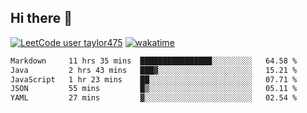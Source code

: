 ## Hi there 👋

[![LeetCode user taylor475](https://img.shields.io/badge/dynamic/json?style=for-the-badge&labelColor=black&color=%23ffa116&label=Solved&query=solvedOverTotal&url=https%3A%2F%2Fleetcode-badge.vercel.app%2Fapi%2Fusers%2Ftaylor475&logo=leetcode&logoColor=yellow)](https://leetcode.com/taylor475/)
[![wakatime](https://wakatime.com/badge/user/8c6aced9-f66a-452f-8802-5d7239ce5c50.svg)](https://wakatime.com/@8c6aced9-f66a-452f-8802-5d7239ce5c50)

<!--START_SECTION:waka-->

```txt
Markdown     11 hrs 35 mins  ████████████████░░░░░░░░░   64.58 %
Java         2 hrs 43 mins   ███▓░░░░░░░░░░░░░░░░░░░░░   15.21 %
JavaScript   1 hr 23 mins    ██░░░░░░░░░░░░░░░░░░░░░░░   07.71 %
JSON         55 mins         █▒░░░░░░░░░░░░░░░░░░░░░░░   05.11 %
YAML         27 mins         ▓░░░░░░░░░░░░░░░░░░░░░░░░   02.54 %
```

<!--END_SECTION:waka-->

<!--
**taylor475/taylor475** is a _special_ repository because its `README.md` (this file) appears on your GitHub profile.
